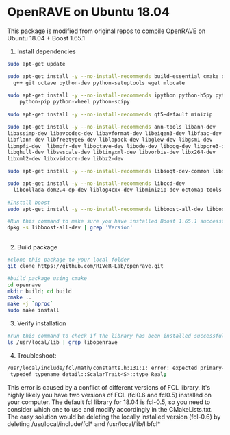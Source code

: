 # OpenRAVE on Ubuntu 18.04

This package is modified from original repos to compile OpenRAVE on Ubuntu 18.04 + Boost 1.65.1

1. Install dependencies

```sh
sudo apt-get update

sudo apt-get install -y --no-install-recommends build-essential cmake doxygen \
  g++ git octave python-dev python-setuptools wget mlocate
  
sudo apt-get install -y --no-install-recommends ipython python-h5py python-numpy \
    python-pip python-wheel python-scipy
    
sudo apt-get install -y --no-install-recommends qt5-default minizip    

sudo apt-get install -y --no-install-recommends ann-tools libann-dev            \
libassimp-dev libavcodec-dev libavformat-dev libeigen3-dev libfaac-dev          \
libflann-dev libfreetype6-dev liblapack-dev libglew-dev libgsm1-dev             \
libmpfi-dev  libmpfr-dev liboctave-dev libode-dev libogg-dev libpcre3-dev       \
libqhull-dev libswscale-dev libtinyxml-dev libvorbis-dev libx264-dev            \
libxml2-dev libxvidcore-dev libbz2-dev

sudo apt-get install -y --no-install-recommends libsoqt-dev-common libsoqt4-dev

sudo apt-get install -y --no-install-recommends libccd-dev                  \
  libcollada-dom2.4-dp-dev liblog4cxx-dev libminizip-dev octomap-tools
  
#Install boost
sudo apt-get install -y --no-install-recommends libboost-all-dev libboost-python-dev

#Run this command to make sure you have installed Boost 1.65.1 successfully
dpkg -s libboost-all-dev | grep 'Version'
  
```

2. Build package
```sh
#clone this package to your local folder
git clone https://github.com/RIVeR-Lab/openrave.git

#build package using cmake
cd openrave
mkdir build; cd build
cmake ..
make -j `nproc`
sudo make install
```

3. Verify installation
```sh
#run this command to check if the library has been installed successfully
ls /usr/local/lib | grep libopenrave

```


4. Troubleshoot:
```sh
/usr/local/include/fcl/math/constants.h:131:1: error: expected primary-expression before ‘typedef’
 typedef typename detail::ScalarTrait<S>::type Real;
```
This error is caused by a conflict of different versions of FCL library. It's highly likely you have two versions of FCL (fcl0.6 and fcl0.5) installed on your computer. The default fcl library for 18.04 is fcl-0.5, so you need to consider which one to use and modify accordingly in the CMakeLists.txt. 
The easy solution would be deleting the locally installed version (fcl-0.6) by deleting /usr/local/include/fcl* and /usr/local/lib/libfcl*
